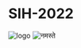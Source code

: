 # SIH-2022
![logo](https://user-images.githubusercontent.com/71749153/191349706-26e5d341-0876-4860-b462-452e92aa88ab.png)
![नमस्ते](https://user-images.githubusercontent.com/71749153/191920642-672fc776-65cf-4430-9bac-d074a5a1e161.png)
